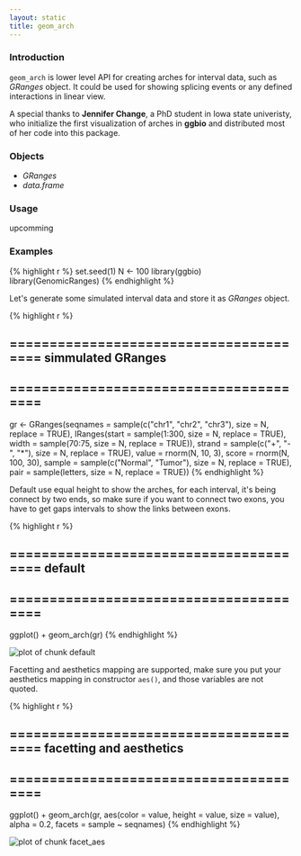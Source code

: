 ```yaml
---
layout: static
title: geom_arch
---
```





### Introduction
`geom_arch` is lower level API for creating arches for interval data,
such as *GRanges* object. It could be used for showing splicing events or any
defined interactions in linear view.

A special thanks to **Jennifer Change**, a PhD student in
Iowa state univeristy, who initialize the first visualization of arches in
**ggbio** and distributed most of her code into this package.

### Objects
  * *GRanges*
  * *data.frame* 
  
### Usage
  upcomming
  
### Examples



{% highlight r %}
set.seed(1)
N <- 100
library(ggbio)
library(GenomicRanges)
{% endhighlight %}




Let's generate some simulated interval data and store it as *GRanges* object.



{% highlight r %}
## ======================================= simmulated GRanges
## =======================================
gr <- GRanges(seqnames = sample(c("chr1", "chr2", "chr3"), size = N, 
    replace = TRUE), IRanges(start = sample(1:300, size = N, replace = TRUE), 
    width = sample(70:75, size = N, replace = TRUE)), strand = sample(c("+", 
    "-", "*"), size = N, replace = TRUE), value = rnorm(N, 10, 3), score = rnorm(N, 
    100, 30), sample = sample(c("Normal", "Tumor"), size = N, replace = TRUE), 
    pair = sample(letters, size = N, replace = TRUE))
{% endhighlight %}




Default use equal height to show the arches, for each interval, it's being
connect by two ends, so make sure if you want to connect two exons, you have to
get gaps intervals to show the links between exons. 



{% highlight r %}
## ======================================= default
## =======================================
ggplot() + geom_arch(gr)
{% endhighlight %}

![plot of chunk default](http://tengfei.github.com/ggbio/geom/geom_arch-default.png) 


Facetting and aesthetics mapping are supported, make sure you put your
aesthetics mapping in constructor `aes()`, and those variables are not quoted.



{% highlight r %}
## ======================================= facetting and aesthetics
## =======================================
ggplot() + geom_arch(gr, aes(color = value, height = value, size = value), 
    alpha = 0.2, facets = sample ~ seqnames)
{% endhighlight %}

![plot of chunk facet_aes](http://tengfei.github.com/ggbio/geom/geom_arch-facet_aes.png) 



